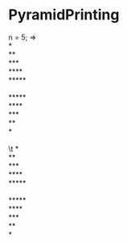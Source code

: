 # PyramidPrinting
n = 5; =>
<br>
\* <br>
** <br>
*** <br>
**** <br>
***** <br>
<br>
***** <br>
**** <br> 
*** <br>
** <br>
\* <br>
<br>
\t    \* <br>
   ** <br>
  *** <br>
 **** <br>
***** <br>
<br>
***** <br>
 **** <br>
  *** <br>
   ** <br>
    \* <br>
